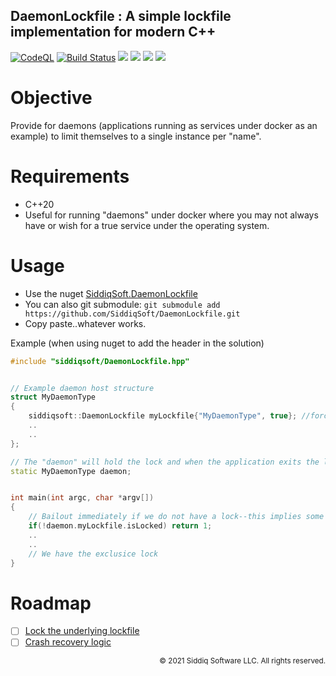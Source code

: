 DaemonLockfile : A simple lockfile implementation for modern C++
-------------------------------------------

[![CodeQL](https://github.com/SiddiqSoft/DaemonLockfile/actions/workflows/codeql-analysis.yml/badge.svg)](https://github.com/SiddiqSoft/DaemonLockfile/actions/workflows/codeql-analysis.yml)
[![Build Status](https://dev.azure.com/siddiqsoft/siddiqsoft/_apis/build/status/SiddiqSoft.DaemonLockfile?branchName=main)](https://dev.azure.com/siddiqsoft/siddiqsoft/_build/latest?definitionId=6&branchName=main)
![](https://img.shields.io/nuget/v/SiddiqSoft.DaemonLockfile)
![](https://img.shields.io/github/v/tag/SiddiqSoft/DaemonLockfile)
![](https://img.shields.io/azure-devops/tests/siddiqsoft/siddiqsoft/6)
![](https://img.shields.io/azure-devops/coverage/siddiqsoft/siddiqsoft/6)

# Objective
Provide for daemons (applications running as services under docker as an example) to limit themselves to a single instance per "name".

# Requirements
- C++20
- Useful for running "daemons" under docker where you may not always have or wish for a true service under the operating system.

# Usage

- Use the nuget [SiddiqSoft.DaemonLockfile](https://www.nuget.org/packages/SiddiqSoft.DaemonLockfile/)
- You can also git submodule: `git submodule add https://github.com/SiddiqSoft/DaemonLockfile.git`
- Copy paste..whatever works.

Example (when using nuget to add the header in the solution)

```cpp
#include "siddiqsoft/DaemonLockfile.hpp"


// Example daemon host structure
struct MyDaemonType
{
	siddiqsoft::DaemonLockfile myLockfile{"MyDaemonType", true}; //force acquire
	..
	..
};

// The "daemon" will hold the lock and when the application exits the lock will be released.
static MyDaemonType daemon;


int main(int argc, char *argv[])
{
	// Bailout immediately if we do not have a lock--this implies some other instance is running
	if(!daemon.myLockfile.isLocked) return 1;
	..
	..
	// We have the exclusice lock
}

```

# Roadmap

- [ ] [Lock the underlying lockfile](https://github.com/SiddiqSoft/DaemonLockfile/issues/2)
- [ ] [Crash recovery logic](https://github.com/SiddiqSoft/DaemonLockfile/issues/1)

<small align="right">

&copy; 2021 Siddiq Software LLC. All rights reserved.

</small>
